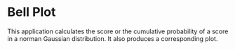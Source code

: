 # Bell Plot

This application calculates the score or the cumulative probability of a score in a norman Gaussian distribution. It also produces a corresponding plot.
